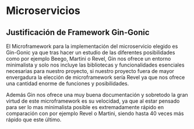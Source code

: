 # Microservicios

## Justificación de Framework Gin-Gonic

El Microframework para la implementación del microservicio elegido es Gin-Gonic ya que tras hacer un estudio de las diferentes posibilidades como por ejemplo Beego, Martini o Revel, Gin nos ofrece un entorno minimalista y solo nos incluye las bibliotecas y funcionalidades esenciales necesarias para nuestro proyecto, si nuestro proyecto fuera de mayor envergadura la elección de microframework sería Revel ya que nos ofrece una cantidad enorme de funciones y posibilidades. 

Además Gin nos ofrece una muy buena documentación y sobretodo la gran virtud de este microframework es su velocidad, ya que al estar pensado para ser lo mas minimalista posible es extremadamente rápido en comparación con por ejemplo Revel o Martini, siendo hasta 40 veces más rápido que este último.


